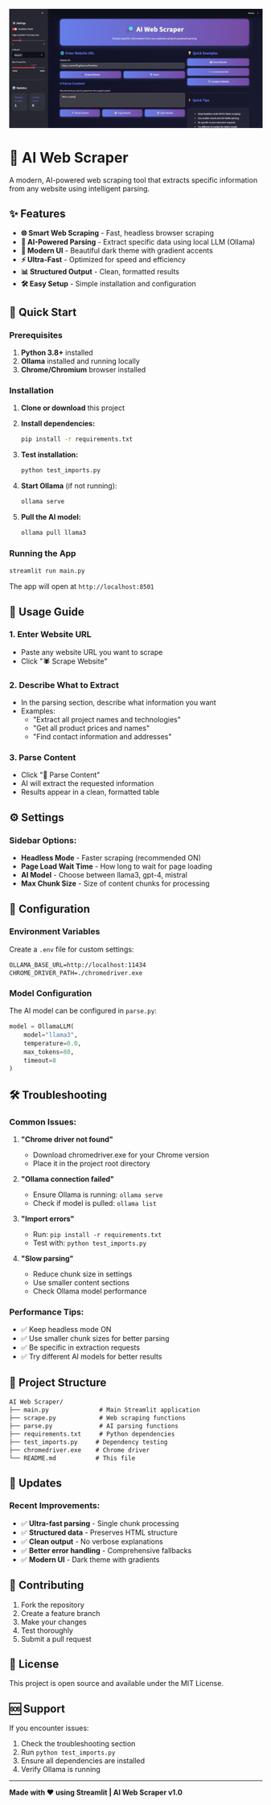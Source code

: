 
![AI Web Scraper UI](./image.png)

# 🔎 AI Web Scraper

A modern, AI-powered web scraping tool that extracts specific information from any website using intelligent parsing.

## ✨ Features

- **🌐 Smart Web Scraping** - Fast, headless browser scraping
- **🤖 AI-Powered Parsing** - Extract specific data using local LLM (Ollama)
- **🎨 Modern UI** - Beautiful dark theme with gradient accents
- **⚡ Ultra-Fast** - Optimized for speed and efficiency
- **📊 Structured Output** - Clean, formatted results
- **🛠️ Easy Setup** - Simple installation and configuration

## 🚀 Quick Start

### Prerequisites

1. **Python 3.8+** installed
2. **Ollama** installed and running locally
3. **Chrome/Chromium** browser installed

### Installation

1. **Clone or download** this project
2. **Install dependencies:**
   ```bash
   pip install -r requirements.txt
   ```

3. **Test installation:**
   ```bash
   python test_imports.py
   ```

4. **Start Ollama** (if not running):
   ```bash
   ollama serve
   ```

5. **Pull the AI model:**
   ```bash
   ollama pull llama3
   ```

### Running the App

```bash
streamlit run main.py
```

The app will open at `http://localhost:8501`

## 📖 Usage Guide

### 1. Enter Website URL
- Paste any website URL you want to scrape
- Click "🕷️ Scrape Website"

### 2. Describe What to Extract
- In the parsing section, describe what information you want
- Examples:
  - "Extract all project names and technologies"
  - "Get all product prices and names"
  - "Find contact information and addresses"

### 3. Parse Content
- Click "🚀 Parse Content"
- AI will extract the requested information
- Results appear in a clean, formatted table

## ⚙️ Settings

### Sidebar Options:
- **Headless Mode** - Faster scraping (recommended ON)
- **Page Load Wait Time** - How long to wait for page loading
- **AI Model** - Choose between llama3, gpt-4, mistral
- **Max Chunk Size** - Size of content chunks for processing

## 🔧 Configuration

### Environment Variables
Create a `.env` file for custom settings:
```env
OLLAMA_BASE_URL=http://localhost:11434
CHROME_DRIVER_PATH=./chromedriver.exe
```

### Model Configuration
The AI model can be configured in `parse.py`:
```python
model = OllamaLLM(
    model="llama3",
    temperature=0.0,
    max_tokens=80,
    timeout=8
)
```

## 🛠️ Troubleshooting

### Common Issues:

1. **"Chrome driver not found"**
   - Download chromedriver.exe for your Chrome version
   - Place it in the project root directory

2. **"Ollama connection failed"**
   - Ensure Ollama is running: `ollama serve`
   - Check if model is pulled: `ollama list`

3. **"Import errors"**
   - Run: `pip install -r requirements.txt`
   - Test with: `python test_imports.py`

4. **"Slow parsing"**
   - Reduce chunk size in settings
   - Use smaller content sections
   - Check Ollama model performance

### Performance Tips:

- ✅ Keep headless mode ON
- ✅ Use smaller chunk sizes for better parsing
- ✅ Be specific in extraction requests
- ✅ Try different AI models for better results

## 📁 Project Structure

```
AI Web Scraper/
├── main.py              # Main Streamlit application
├── scrape.py            # Web scraping functions
├── parse.py             # AI parsing functions
├── requirements.txt     # Python dependencies
├── test_imports.py     # Dependency testing
├── chromedriver.exe    # Chrome driver
└── README.md           # This file
```

## 🔄 Updates

### Recent Improvements:
- ✅ **Ultra-fast parsing** - Single chunk processing
- ✅ **Structured data** - Preserves HTML structure
- ✅ **Clean output** - No verbose explanations
- ✅ **Better error handling** - Comprehensive fallbacks
- ✅ **Modern UI** - Dark theme with gradients

## 🤝 Contributing

1. Fork the repository
2. Create a feature branch
3. Make your changes
4. Test thoroughly
5. Submit a pull request

## 📄 License

This project is open source and available under the MIT License.

## 🆘 Support

If you encounter issues:
1. Check the troubleshooting section
2. Run `python test_imports.py`
3. Ensure all dependencies are installed
4. Verify Ollama is running

---

**Made with ❤️ using Streamlit | AI Web Scraper v1.0** 